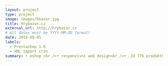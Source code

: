 ```yaml
---
layout: project
type: project
image: images/hbazar.jpg
title: Hrybazar.cz
external_url: http://hrybazar.cz
# All dates must be YYYY-MM-DD format!
date: 2018-08-05
labels:
  - Prestashop 1.6
  - XML import cron
summary: • eshop <br />• responzivní web design<br />•  33 776 produktů <br /> • platební brána 
---
```


